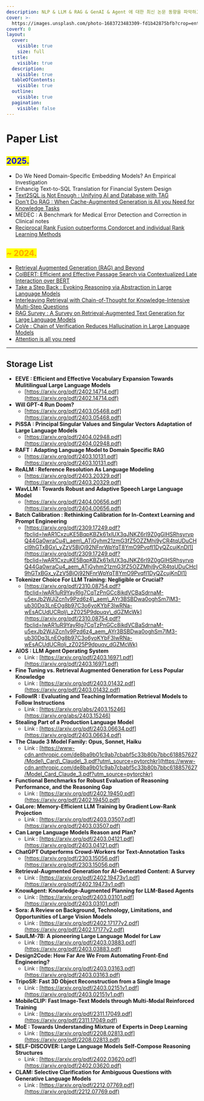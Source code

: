 ```yaml
---
description: NLP & LLM & RAG & GenAI & Agent 에 대한 최신 논문 동향을 파악하고 리스트를 정리해보자!
cover: >-
  https://images.unsplash.com/photo-1683723483309-fd1b42875bfb?crop=entropy&cs=srgb&fm=jpg&ixid=M3wxOTcwMjR8MHwxfHNlYXJjaHwyfHxhcmNoaXZ8ZW58MHx8fHwxNzExNTI0MjkzfDA&ixlib=rb-4.0.3&q=85
coverY: 0
layout:
  cover:
    visible: true
    size: full
  title:
    visible: true
  description:
    visible: true
  tableOfContents:
    visible: true
  outline:
    visible: true
  pagination:
    visible: false
---
```


# Paper List

## <mark style="color:blue;">2025.</mark>

* Do We Need Domain-Specific Embedding Models? An Empirical Investigation
* Enhancig Text-to-SQL Translation for Financial System Design
* [Text2SQL is Not Enough : Unifying AI and Database with TAG](2024-text2sql-is-not-enough-unifying-ai-and-database-with-tag.md)
* [Don't Do RAG : When Cache-Augmented Generation is All you Need for Knowledge Tasks](2024-dont-do-rag-when-cache-augmented-generation-is-all-you-need-for-knowledge-tasks.md)
* MEDEC : A Benchmark for Medical Error Detection and Correction in Clinical notes
* [Reciprocal Rank Fusion outperforms Condorcet and individual Rank Learning Methods](2009-reciprocal-rank-fusion-outperforms-condorcet-and-individual-rank-learning-methods.md)

## <mark style="color:orange;">\~ 2024.</mark>

* [Retrieval Augmented Generation (RAG) and Beyond](2024-retrieval-augmented-generation-rag-and-beyond.md)
* [ColBERT: Efficient and Effective Passage Search via Contextualized Late Interaction over BERT](2020-colbert-efficient-and-effective-passage-search-via-contextualized-late-interaction-over-bert.md)
* [Take a Step Back : Evoking Reasoning via Abstraction in Large Language Models](2024-take-a-step-back-evoking-reasoning-via-abstraction-in-large-language-models.md)
* [Interleaving Retrieval with Chain-of-Thought for Knowledge-Intensive Multi-Step Questions](2023-interleaving-retrieval-with-chain-of-thought-for-knowledge-intensive-multi-step-questions.md)
* [RAG Survey : A Survey on Retrieval-Augmented Text Generation for Large Language Models](2024-rag-survey-a-survey-on-retrieval-augmented-text-generation-for-large-language-models.md)
* [CoVe : Chain of Verification Reduces Hallucination in Large Language Models](2023-cove-chain-of-verification-reduces-hallucination-in-large-language-models.md)
* [Attention is all you need](2017-attention-is-all-you-need.md)

***

## Storage List

* **EEVE : Efficient and Effective Vocabulary Expansion Towards Mulitilingual Large Language Models**
  * [https://arxiv.org/pdf/2402.14714.pdf](https://arxiv.org/pdf/2402.14714.pdf)
* **Will GPT-4 Run Doom?**
  * [https://arxiv.org/pdf/2403.05468.pdf](https://arxiv.org/pdf/2403.05468.pdf)
* **PiSSA : Principal Singular Values and Singular Vectors Adaptation of Large Language Models**
  * [https://arxiv.org/pdf/2404.02948.pdf](https://arxiv.org/pdf/2404.02948.pdf)
* **RAFT : Adapting Language Model to Domain Specific RAG**
  * [https://arxiv.org/pdf/2403.10131.pdf](https://arxiv.org/pdf/2403.10131.pdf)
* **ReALM : Reference Resolution As Language Modeling**
  * [https://arxiv.org/pdf/2403.20329.pdf](https://arxiv.org/pdf/2403.20329.pdf)
* **WavLLM : Towards Robust and Adaptive Speech Large Language Model**
  * [https://arxiv.org/pdf/2404.00656.pdf](https://arxiv.org/pdf/2404.00656.pdf)
* **Batch Calibration : Rethinking Calibration for In-Context Learning and Prompt Engineering**
  * [https://arxiv.org/pdf/2309.17249.pdf?fbclid=IwAR1CxzuKE5BqpKBZk61xlUX3qJNKZ6rI9Z0gGlHSRhsyrvpQ44Ga0wraCu4\_aem\_ATjGyhm21zmG3fZ5OZZMhj9yCR4tqUDuCHcl9hGTxBGx\_yZzV5BjOj92NFnrWpYqT8YmO9PvqfI1DyQZcujKnDI1](https://arxiv.org/pdf/2309.17249.pdf?fbclid=IwAR1CxzuKE5BqpKBZk61xlUX3qJNKZ6rI9Z0gGlHSRhsyrvpQ44Ga0wraCu4_aem_ATjGyhm21zmG3fZ5OZZMhj9yCR4tqUDuCHcl9hGTxBGx_yZzV5BjOj92NFnrWpYqT8YmO9PvqfI1DyQZcujKnDI1)
* **Tokenizer Choice For LLM Training: Negligible or Crucial?**
  * [https://arxiv.org/pdf/2310.08754.pdf?fbclid=IwAR1uR9YayRIg7CqTzPnGCc8ikdVCBaSdrnaM-u5exJb2WJiZcn1v9Pzd6z4\_aem\_AYr3BSBDwa0oghSm7lM3-ub30Dq3LnEOg8b97C3o6yoKYbF3lwRNa-wEsACUdUCRolj\_zZ025P9dpuqv\_dGZMcWk](https://arxiv.org/pdf/2310.08754.pdf?fbclid=IwAR1uR9YayRIg7CqTzPnGCc8ikdVCBaSdrnaM-u5exJb2WJiZcn1v9Pzd6z4_aem_AYr3BSBDwa0oghSm7lM3-ub30Dq3LnEOg8b97C3o6yoKYbF3lwRNa-wEsACUdUCRolj_zZ025P9dpuqv_dGZMcWk)
* **AIOS : LLM Agent Operating System**
  * Link : [https://arxiv.org/pdf/2403.16971.pdf](https://arxiv.org/pdf/2403.16971.pdf)
* **Fine Tuning vs. Retrieval Augmented Generation for Less Popular Knowledge**
  * Link : [https://arxiv.org/pdf/2403.01432.pdf](https://arxiv.org/pdf/2403.01432.pdf)
* **FollowIR : Evaluating and Teaching Information Retrieval Models to Follow Instructions**
  * Link : [https://arxiv.org/abs/2403.15246](https://arxiv.org/abs/2403.15246)
* **Stealing Part of a Production Language Model**
  * Link : [https://arxiv.org/pdf/2403.06634.pdf](https://arxiv.org/pdf/2403.06634.pdf)
* **The Claude 3 Model Family: Opus, Sonnet, Haiku**
  * Link : [https://www-cdn.anthropic.com/de8ba9b01c9ab7cbabf5c33b80b7bbc618857627/Model\_Card\_Claude\_3.pdf?utm\_source=pytorchkr](https://www-cdn.anthropic.com/de8ba9b01c9ab7cbabf5c33b80b7bbc618857627/Model_Card_Claude_3.pdf?utm_source=pytorchkr)
* **Functional Benchmarks for Robust Evaluation of Reasoning Performance, and the Reasoning Gap**
  * Link : [https://arxiv.org/pdf/2402.19450.pdf](https://arxiv.org/pdf/2402.19450.pdf)
* **GaLore: Memory-Efficient LLM Training by Gradient Low-Rank Projection**
  * Link : [https://arxiv.org/pdf/2403.03507.pdf](https://arxiv.org/pdf/2403.03507.pdf)
* **Can Large Language Models Reason and Plan?**
  * Link : [https://arxiv.org/pdf/2403.04121.pdf](https://arxiv.org/pdf/2403.04121.pdf)
* **ChatGPT Outperforms Crowd-Workers for Text-Annotation Tasks**
  * [https://arxiv.org/pdf/2303.15056.pdf](https://arxiv.org/pdf/2303.15056.pdf)
* **Retrieval-Augmented Generation for AI-Generated Content: A Survey**
  * Link : [https://arxiv.org/pdf/2402.19473v1.pdf](https://arxiv.org/pdf/2402.19473v1.pdf)
* **KnowAgent: Knowledge-Augmented Planning for LLM-Based Agents**
  * Link : [https://arxiv.org/pdf/2403.03101.pdf](https://arxiv.org/pdf/2403.03101.pdf)
* **Sora: A Review on Background, Technology, Limitations, and Opportunities of Large Vision Models**
  * Link : [https://arxiv.org/pdf/2402.17177v2.pdf](https://arxiv.org/pdf/2402.17177v2.pdf)
* **SaulLM-7B: A pioneering Large Language Model for Law**
  * Link : [https://arxiv.org/pdf/2403.03883.pdf](https://arxiv.org/pdf/2403.03883.pdf)
* **Design2Code: How Far Are We From Automating Front-End Engineering?**
  * Link : [https://arxiv.org/pdf/2403.03163.pdf](https://arxiv.org/pdf/2403.03163.pdf)
* **TripoSR: Fast 3D Object Reconstruction from a Single Image**
  * Link : [https://arxiv.org/pdf/2403.02151v1.pdf](https://arxiv.org/pdf/2403.02151v1.pdf)
* **MobileCLIP: Fast Image-Text Models through Multi-Modal Reinforced Training**
  * Link : [https://arxiv.org/pdf/2311.17049.pdf](https://arxiv.org/pdf/2311.17049.pdf)
* **MoE : Towards Understanding Mixture of Experts in Deep Learning**
  * Link : [https://arxiv.org/pdf/2208.02813.pdf](https://arxiv.org/pdf/2208.02813.pdf)
* **SELF-DISCOVER: Large Language Models Self-Compose Reasoning Structures**
  * Link : [https://arxiv.org/pdf/2402.03620.pdf](https://arxiv.org/pdf/2402.03620.pdf)
* **CLAM: Selective Clarification for Ambiguous Questions with Generative Language Models**
  * Link : [https://arxiv.org/pdf/2212.07769.pdf](https://arxiv.org/pdf/2212.07769.pdf)
